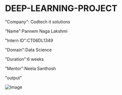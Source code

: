 # DEEP-LEARNING-PROJECT

"Company": Codtech it solutions

"Name":Pannem Naga Lakshmi

"Intern ID":CT06DL1349

"Domain":Data Science

"Duration":6 weeks

"Mentor":Neela Santhosh

"output"

![Image](https://github.com/user-attachments/assets/36000703-be2b-41a5-a126-c6209bbd6486)

